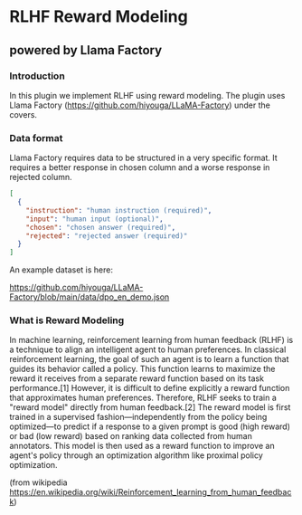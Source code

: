 # RLHF Reward Modeling
## powered by Llama Factory

### Introduction

In this plugin we implement RLHF using reward modeling. The plugin uses Llama Factory (https://github.com/hiyouga/LLaMA-Factory) under the covers.

### Data format

Llama Factory requires data to be structured in a very specific format. It requires a better response in chosen column and a worse response in rejected column.

```json
[
  {
    "instruction": "human instruction (required)",
    "input": "human input (optional)",
    "chosen": "chosen answer (required)",
    "rejected": "rejected answer (required)"
  }
]
```

An example dataset is here:

https://github.com/hiyouga/LLaMA-Factory/blob/main/data/dpo_en_demo.json


### What is Reward Modeling

In machine learning, reinforcement learning from human feedback (RLHF) is a technique to align an intelligent agent to human preferences. In classical reinforcement learning, the goal of such an agent is to learn a function that guides its behavior called a policy. This function learns to maximize the reward it receives from a separate reward function based on its task performance.[1] However, it is difficult to define explicitly a reward function that approximates human preferences. Therefore, RLHF seeks to train a "reward model" directly from human feedback.[2] The reward model is first trained in a supervised fashion—independently from the policy being optimized—to predict if a response to a given prompt is good (high reward) or bad (low reward) based on ranking data collected from human annotators. This model is then used as a reward function to improve an agent's policy through an optimization algorithm like proximal policy optimization.

(from wikipedia https://en.wikipedia.org/wiki/Reinforcement_learning_from_human_feedback)

